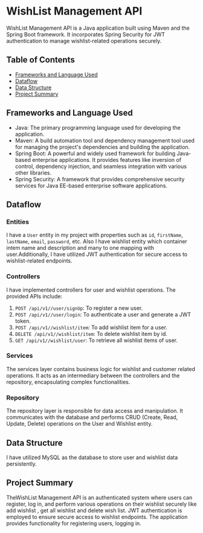 # WishList Management API

WishList Management API is a Java application built using Maven and the Spring Boot framework. It incorporates Spring Security for JWT authentication to manage wishlist-related operations securely.

## Table of Contents

- [Frameworks and Language Used](#frameworks-and-language-used)
- [Dataflow](#dataflow)
- [Data Structure](#data-structure)
- [Project Summary](#project-summary)

## Frameworks and Language Used

- Java: The primary programming language used for developing the application.
- Maven: A build automation tool and dependency management tool used for managing the project's dependencies and building the application.
- Spring Boot: A powerful and widely used framework for building Java-based enterprise applications. It provides features like inversion of control, dependency injection, and seamless integration with various other libraries.
- Spring Security: A framework that provides comprehensive security services for Java EE-based enterprise software applications.

## Dataflow

### Entities

I have a `User` entity in my project with properties such as `id`, `firstName`, `lastName`, `email`, `password`, etc. Also I have wishlist entity which container intem name and description and many to one mapping with user.Additionally, I have utilized JWT authentication for secure access to wishlist-related endpoints.

### Controllers

I have implemented controllers for user and wishlist operations. The provided APIs include:
1. `POST /api/v1//user/signUp`: To register a new user.
2. `POST /api/v1//user/login`: To authenticate a user and generate a JWT token.
3. `POST /api/v1//wishlist/item`: To add wishlist item for a user.
4. `DELETE /api/v1//wishlist/item`: To delete wishlist item by id.
5. `GET /api/v1//wishlist/user`: To retrieve all wishlist items of user.


### Services

The services layer contains business logic for wishlist and customer related operations. It acts as an intermediary between the controllers and the repository, encapsulating complex functionalities.

### Repository

The repository layer is responsible for data access and manipulation. It communicates with the database and performs CRUD (Create, Read, Update, Delete) operations on the User and Wishlist entity.

## Data Structure

I have utilized MySQL as the database to store user and wishlist data persistently.

## Project Summary

TheWishList Management API is an authenticated system where users can register, log in, and perform various operations on their wishlist securely like add wishlist , get all wishlist and delete wish list. JWT authentication is employed to ensure secure access to wishlist endpoints. The application provides functionality for registering users, logging in.
